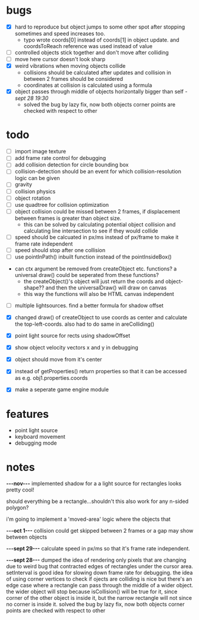 # bugs
- [x] hard to reproduce but object jumps to some other spot after stopping sometimes and speed increases too. 
    - typo wrote coords[0] instead of coords[1] in object update. and coordsToReach reference was used instead of value
- [ ] controlled objects stick together and don't move after colliding
- [ ] move here cursor doesn't look sharp
- [x] weird vibrations when moving objects collide
    - collisions should be calculated after updates and collision in between 2 frames should be considered 
    - coordinates at collision is calculated using a formula
- [x] object passes through middle of objects horizontally bigger than self *-sept 28 19:30*
    - solved the bug by lazy fix, now both objects corner points are checked with respect to other

# todo
- [ ] import image texture
- [ ] add frame rate control for debugging
- [ ] add collision detection for circle bounding box
- [ ] collision-detection should be an event for which collision-resolution logic can be given  
- [ ] gravity
- [ ] collision physics
- [ ] object rotation
- [ ] use quadtree for collision optimization
- [ ] object collision could be missed between 2 frames, if displacement between frames is greater than object size.
    - this can be solved by calculating potential object collision and calculating line intersection to see if they would collide 
- [ ] speed should be calcuated in px/ms instead of px/frame to make it frame rate independent
- [ ] speed should stop after one collision 
- [ ] use pointInPath() inbuilt function instead of the pointInsideBox() 
- can ctx argument be removed from createObject etc. functions? a universal draw() could be seperated from these functions? 
    - the createObject()'s object will just return the coords and object-shape?? and then the universalDraw() will draw on canvas
    - this way the functions will also be HTML canvas independent
- [ ] multiple lightsources. find a better formula for shadow offset 

- [x] changed draw() of createObject to use coords as center and calculate the top-left-coords. also had to do same in areColliding() 
- [x] point light source for rects using shadowOffset
- [x] show object velocity vectors x and y in debugging
- [x] object should move from it's center
- [x] instead of getProperties() return properties so that it can be accessed as e.g. obj1.properties.coords
- [x] make a seperate game engine module

# features
- point light source
- keyboard movement
- debugging mode

# notes
**---nov---**
implemented shadow for a a light source for rectangles looks pretty cool!

should everything be a rectangle...shouldn't this also work for any n-sided polygon?

i'm going to implement a 'moved-area' logic where the objects that

**---oct 1---**
collision could get skipped between 2 frames or a gap may show between objects 

**---sept 29---**
calculate speed in px/ms so that it's frame rate independent. 

**---sept 28---**
dumped the idea of rendering only pixels that are changing due to weird bug that contracted edges of rectangles under the cursor area.
setInterval is good idea for slowing down frame rate for debugging.
the idea of using corner vertices to check if ojects are colliding is nice but there's an edge case where a rectangle can pass through the middle of a wider object. the wider object will stop because isCollision() will be true for it, since corner of the other object is inside it, but the narrow rectangle will not since no corner is inside it. solved the bug by lazy fix, now both objects corner points are checked with respect to other
